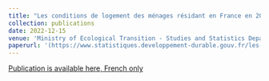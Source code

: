 ```yaml
---
title: "Les conditions de logement des ménages résidant en France en 2020"
collection: publications
date: 2022-12-15
venue: 'Ministry of Ecological Transition - Studies and Statistics Department WebSite'
paperurl: '(https://www.statistiques.developpement-durable.gouv.fr/les-conditions-de-logement-des-menages-residant-en-france-en-2020?rubrique=54&dossier=1050)'
---
```


[Publication is available here, French only]([http://academicpages.github.io/files/paper1.pdf](https://www.statistiques.developpement-durable.gouv.fr/les-conditions-de-logement-des-menages-residant-en-france-en-2020?rubrique=54&dossier=1050)https://www.statistiques.developpement-durable.gouv.fr/les-conditions-de-logement-des-menages-residant-en-france-en-2020?rubrique=54&dossier=1050)

